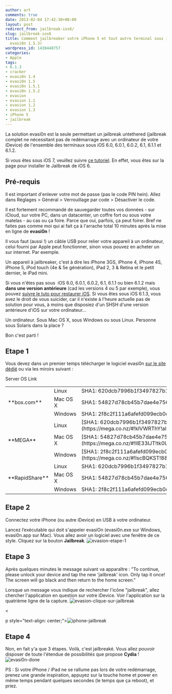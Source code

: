 ```yaml
---
author: art
comments: true
date: 2013-02-04 17:42:30+00:00
layout: post
redirect_from: jailbreak-ios6/
slug: jailbreak-ios6
title: Comment jailbreaker votre iPhone 5 et tout autre terminal sous iOS 6 ? (MAJ
  evasi0n 1.5.3)
wordpress_id: 1438448757
categories:
- Apple
tags:
- 6.1.3
- cracker
- evasi0n 1.4
- evasi0n 1.5
- evasi0n 1.5.1
- evasi0n 1.5.2
- evasion
- evasion 1.1
- evasion 1.2
- evasion 1.3
- iPhone 5
- jailbreak
---
```


La solution evasi0n est la seule permettant un jailbreak untethered (jailbreak complet ne nécessitant pas de redémarrage avec un ordinateur de votre iDevice) de l'ensemble des terminaux sous iOS 6.0, 6.0.1, 6.0.2, 6.1, 6.1.1 et 6.1.2.


  Si vous êtes sous iOS 7, veuillez suivre [ce tutoriel](https://irz.fr/jailbreak-ios7). En effet, vous êtes sur la page pour installer le Jailbreak de iOS 6.




## Pré-requis



Il est important d'enlever votre mot de passe (pas le code PIN hein). Allez dans Réglages > Général > Verrouillage par code > Désactiver le code.

Il est fortement recommandé de sauvegarder toutes vos données - sur iCloud, sur votre PC, dans un datacenter, un coffre fort ou sous votre matelas - au cas ou ça foire. Parce que oui, parfois, ça peut foirer. Bref ne faites pas comme moi qui ai fait ça à l'arrache total 10 minutes après la mise en ligne de **evasi0n** !

Il vous faut (aussi !) un câble USB pour relier votre appareil à un ordinateur, celui fourni par Apple peut fonctionner, sinon vous pouvez en acheter un sur internet. Par exemple.

Un appareil à jailbreaker, c'est à dire les iPhone 3GS, iPhone 4, iPhone 4S, iPhone 5, iPod touch (4e & 5e génération), iPad 2, 3 & Retina et le petit dernier, le iPad mini.

Si vous n'êtes pas sous  iOS 6.0, 6.0.1, 6.0.2, 6.1, 6.1.1 ou bien 6.1.2 mais **dans une version antérieure** (cad les versions 4 ou 5 par exemple), vous pouvez [suivre le tuto pour restaurer iOS](https://irz.fr/ios-restaurer-iphone). Si vous êtes sous iOS 6.1.3, vous avez le droit de vous suicider, car il n'existe à l'heure actuelle pas de solution pour vous, à moins que disposiez d'un SHSH d'une version antérieure d'iOS sur votre ordinateur...



Un ordinateur. Sous Mac OS X, sous Windows ou sous Linux. Personne sous Solaris dans la place ?

Bon c'est parti !



## Etape 1



Vous devez dans un premier temps télécharger le logiciel evasi0n [sur le site dédié](http://evasi0n.com/) ou via les miroirs suivant :

<table id="mirrors" >
<tbody >
<tr >
Server
OS
Link
</tr>
<tr >

<td style="text-align: left;" rowspan="3" >**box.com**
</td>

<td >Linux
</td>

<td >SHA1: 620dcb7996b1f3497827b11876bf0c2fae069ecf
</td>
</tr>
<tr >

<td >Mac OS X
</td>

<td >SHA1: 54827d78cb45b7dae4e7566b9ed5c1b833d68850
</td>
</tr>
<tr >

<td >Windows
</td>

<td >SHA1: 2f8c2f111a6afefd099ecb0ce5aab63f160940b8
</td>
</tr>
<tr class="mega-links" >

<td style="text-align: left;" rowspan="3" >**MEGA**
</td>

<td >Linux
</td>

<td >[SHA1: 620dcb7996b1f3497827b11876bf0c2fae069ecf](https://mega.co.nz/#!klVWRThY!alwqx8rzv_v6xFH5wgnMCT2R9hDVRSxoWshFmMHvesU)
</td>
</tr>
<tr class="mega-links" >

<td >Mac OS X
</td>

<td >[SHA1: 54827d78cb45b7dae4e7566b9ed5c1b833d68850](https://mega.co.nz/#!IlE33IJT!tk0UOjL8Wt7Np8UYi5LjQ3WKPnwqwWK-IY8HOzxsrsY)
</td>
</tr>
<tr class="mega-links" >

<td >Windows
</td>

<td >[SHA1: 2f8c2f111a6afefd099ecb0ce5aab63f160940b8](https://mega.co.nz/#!lscBQKST!88XCNjSPj0FYFlu1v3WApcrwW2XnHD_IEPKRef1RiWk)
</td>
</tr>
<tr >

<td style="text-align: left;" rowspan="3" >**RapidShare**
</td>

<td >Linux
</td>

<td >SHA1: 620dcb7996b1f3497827b11876bf0c2fae069ecf
</td>
</tr>
<tr >

<td >Mac OS X
</td>

<td >SHA1: 54827d78cb45b7dae4e7566b9ed5c1b833d68850
</td>
</tr>
<tr >

<td >Windows
</td>

<td >SHA1: 2f8c2f111a6afefd099ecb0ce5aab63f160940b8
</td>
</tr>
</tbody>
</table>



## Etape 2



Connectez votre iPhone (ou autre iDevice) en USB à votre ordinateur.

Lancez l’exécutable qui doit s'appeler evasiOn (evasi0n.exe sur Windows, evasi0n.app sur Mac). Vous allez avoir un logiciel avec une fenêtre de ce style. Cliquez sur la bouton **Jailbreak**. <img alt="evasion-etape-1" data-src="https://static.irz.fr/2013/02/evasion-etape-1.png" src="https://static.irz.fr/thumb.php?size=<100&crop=0&src=https://static.irz.fr/2013/02/evasion-etape-1.png" />



## Etape 3



Après quelques minutes le message suivant va apparaître : "To continue, please unlock your device and tap the new 'jailbreak' icon. Only tap it once! The screen will go black and then return to the home screen."

Lorsque un message vous indique de rechercher l'icône "jailbreak", allez chercher l'application en question sur votre iDevice. Voir l'application sur la quatrième ligne de la capture. <img alt="evasion-clique-sur-jailbreak" data-src="https://static.irz.fr/2013/02/evasion-clique-sur-jailbreak.png" src="https://static.irz.fr/thumb.php?size=<100&crop=0&src=https://static.irz.fr/2013/02/evasion-clique-sur-jailbreak.png" />

<

p style="text-align: center;"><img alt="iphone-jailbreak" data-src="https://static.irz.fr/2013/02/iphone-jailbreak.png" src="https://static.irz.fr/thumb.php?size=<100&crop=0&src=https://static.irz.fr/2013/02/iphone-jailbreak.png" />



## Etape 4



Non, en fait y'a que 3 étapes. Voilà, c'est jailbreaké. Vous allez pouvoir disposer de toute l'étendue de possibilités que propose **Cydia** ! <img alt="evasi0n-done" data-src="https://static.irz.fr/2013/02/evasi0n-done.png" src="https://static.irz.fr/thumb.php?size=<100&crop=0&src=https://static.irz.fr/2013/02/evasi0n-done.png" />

PS : Si votre iPhone / iPad ne se rallume pas lors de votre redémarrage, prenez une grande inspiration, appuyez sur la touche home et power en même temps pendant quelques secondes (le temps que ça reboot), et priez.
